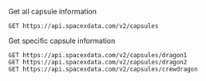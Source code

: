 Get all capsule information
```http
GET https://api.spacexdata.com/v2/capsules
```

Get specific capsule information
```http
GET https://api.spacexdata.com/v2/capsules/dragon1
GET https://api.spacexdata.com/v2/capsules/dragon2
GET https://api.spacexdata.com/v2/capsules/crewdragon
```